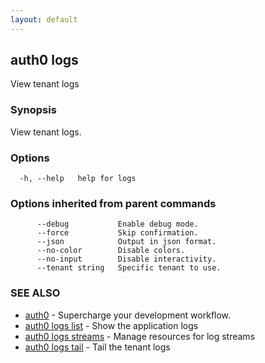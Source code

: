 ```yaml
---
layout: default
---
```

## auth0 logs

View tenant logs

### Synopsis

View tenant logs.

### Options

```
  -h, --help   help for logs
```

### Options inherited from parent commands

```
      --debug           Enable debug mode.
      --force           Skip confirmation.
      --json            Output in json format.
      --no-color        Disable colors.
      --no-input        Disable interactivity.
      --tenant string   Specific tenant to use.
```

### SEE ALSO

* [auth0](/auth0-cli/)	 - Supercharge your development workflow.
* [auth0 logs list](auth0_logs_list.md)	 - Show the application logs
* [auth0 logs streams](auth0_logs_streams.md)	 - Manage resources for log streams
* [auth0 logs tail](auth0_logs_tail.md)	 - Tail the tenant logs

